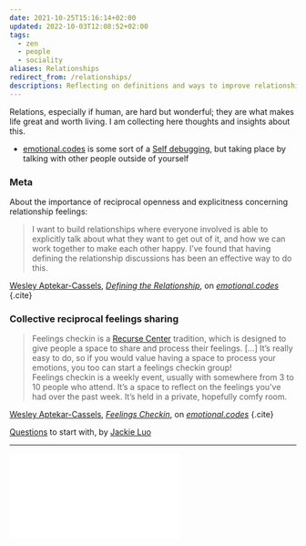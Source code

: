 ```yaml
---
date: 2021-10-25T15:16:14+02:00
updated: 2022-10-03T12:08:52+02:00
tags:
  - zen
  - people
  - sociality
aliases: Relationships
redirect_from: /relationships/
descriptions: Reflecting on definitions and ways to improve relationships with the world and its inhabitants.
---
```

Relations, especially if human, are hard but wonderful; they are what makes life great and worth living. I am collecting here thoughts and insights about this.

- [emotional.codes](https://emotional.codes 'a collection of tools that I’ve found useful for processing emotions and having interpersonal interactions.') is some sort of a [Self debugging](Self%20debugging.md), but taking place by talking with other people outside of yourself

### Meta

About the importance of reciprocal openness and explicitness concerning relationship feelings:

> I want to build relationships where everyone involved is able to explicitly talk about what they want to get out of it, and how we can work together to make each other happy. I’ve found that having defining the relationship discussions has been an effective way to do this.

[Wesley Aptekar-Cassels](https://wesleyac.com 'Wesley Aptekar-Cassels'), <cite>[Defining the Relationship](https://emotional.codes/dtr '“Defining the Relationship„ on emotional.codes')</cite>, on <cite>[emotional.codes](https://emotional.codes 'a collection of tools that I’ve found useful for processing emotions and having interpersonal interactions.')</cite>
{.cite}

### Collective reciprocal feelings sharing

> Feelings checkin is a [Recurse Center](https://recurse.com/ 'Recurse Center') tradition, which is designed to give people a space to share and process their feelings. \[…\] It’s really easy to do, so if you would value having a space to process your emotions, you too can start a feelings checkin group!  
> Feelings checkin is a weekly event, usually with somewhere from 3 to 10 people who attend. It’s a space to reflect on the feelings you’ve had over the past week. It’s held in a private, hopefully comfy room.

[Wesley Aptekar-Cassels](https://wesleyac.com 'Wesley Aptekar-Cassels'), <cite>[Feelings Checkin](https://emotional.codes/feelings-checkin '“Feelings Checkin„ on emotional.codes')</cite>, on <cite>[emotional.codes](https://emotional.codes 'a collection of tools that I’ve found useful for processing emotions and having interpersonal interactions.')</cite>
{.cite}

[Questions](http://jackieluo.com/questions 'Real Conversation Questions') to start with, by [Jackie Luo](http://jackieluo.com 'Jackie Luo’s personal website')

---

![Relationship with technology](Relationship%20with%20technology.md)